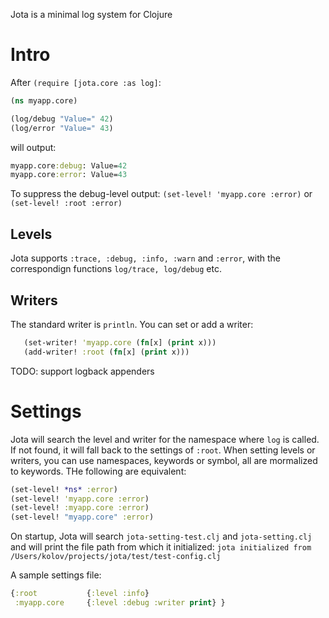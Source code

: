 Jota is a minimal log system for Clojure
# Intro
After ```(require [jota.core :as log]```:
```clojure
(ns myapp.core)

(log/debug "Value=" 42)
(log/error "Value=" 43)
```
will output:
```clojure
myapp.core:debug: Value=42
myapp.core:error: Value=43
```

To suppress the debug-level output: ```(set-level! 'myapp.core :error)``` or ```(set-level! :root :error)``` 

## Levels
Jota supports ```:trace, :debug, :info, :warn``` and ```:error```, with the correspondign functions ```log/trace, log/debug``` etc.

## Writers
The standard writer is ```println```. You can set or add a writer:
```clojure
   (set-writer! 'myapp.core (fn[x] (print x)))
   (add-writer! :root (fn[x] (print x)))
```
TODO: support logback appenders

# Settings
Jota will search the level and writer for the namespace where ```log``` is called. If not found, it will fall back to the settings of ```:root```. When setting levels or writers, you can use namespaces, keywords or symbol, all are mormalized to keywords. THe following are equivalent:

```clojure
(set-level! *ns* :error)
(set-level! 'myapp.core :error)
(set-level! :myapp.core :error)
(set-level! "myapp.core" :error)
```

On startup, Jota will search ```jota-setting-test.clj``` and ```jota-setting.clj``` and will print the file path from which it initialized:
```jota initialized from  /Users/kolov/projects/jota/test/test-config.clj```
    
A sample settings file:   
```clojure
{:root           {:level :info}
 :myapp.core     {:level :debug :writer print} }
```


